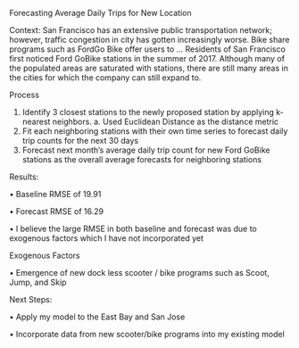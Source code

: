 Forecasting Average Daily Trips for New Location

Context:
San Francisco has an extensive public transportation network; however, traffic congestion in city
has gotten increasingly worse. Bike share programs such as FordGo Bike offer users to ...
Residents of San Francisco first noticed Ford GoBike stations in the summer of 2017. Although
many of the populated areas are saturated with stations, there are still many areas in the cities for
which the company can still expand to.

Process
1) Identify 3 closest stations to the newly proposed station by applying k-nearest neighbors.
  a. Used Euclidean Distance as the distance metric
2) Fit each neighboring stations with their own time series to forecast daily trip counts for the next 30 days
3) Forecast next month’s average daily trip count for new Ford GoBike stations as the overall average forecasts for neighboring stations

Results:

• Baseline RMSE of 19.91

• Forecast RMSE of 16.29

• I believe the large RMSE in both baseline and forecast was due to exogenous factors which I have not incorporated yet

Exogenous Factors

•	Emergence of new dock less scooter / bike programs such as Scoot, Jump, and Skip

Next Steps:

•	Apply my model to the East Bay and San Jose

•	Incorporate data from new scooter/bike programs into my existing model




